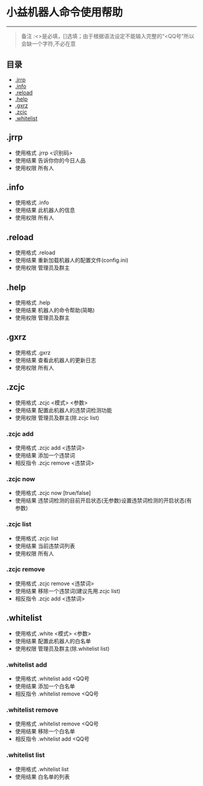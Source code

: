 # 小益机器人命令使用帮助
---
>备注 :<>是必填，[]选填；由于根据语法设定不能输入完整的“<QQ号”所以会缺一个字符,不必在意
## **目录**
* [.jrrp](https://github.com/xiaoyi311/Xiaoyi311Robot/blob/main/docs/命令帮助.md#jrrp)
* [.info](https://github.com/xiaoyi311/Xiaoyi311Robot/blob/main/docs/命令帮助.md#info)
* [.reload](https://github.com/xiaoyi311/Xiaoyi311Robot/blob/main/docs/命令帮助.md#reload)
* [.help](https://github.com/xiaoyi311/Xiaoyi311Robot/blob/main/docs/命令帮助.md#help)
* [.gxrz](https://github.com/xiaoyi311/Xiaoyi311Robot/blob/main/docs/命令帮助.md#gxrz)
* [.zcjc](https://github.com/xiaoyi311/Xiaoyi311Robot/blob/main/docs/命令帮助.md#zcjc)
* [.whitelist](https://github.com/xiaoyi311/Xiaoyi311Robot/blob/main/docs/命令帮助.md#whitelist)
## .jrrp
* 使用格式 .jrrp <识别码>
* 使用结果 告诉你你的今日人品
* 使用权限 所有人
## .info
* 使用格式 .info
* 使用结果 此机器人的信息
* 使用权限 所有人
## .reload
* 使用格式 .reload
* 使用结果 重新加载机器人的配置文件(config.ini)
* 使用权限 管理员及群主
## .help
* 使用格式 .help
* 使用结果 机器人的命令帮助(简略)
* 使用权限 管理员及群主
## .gxrz
* 使用格式 .gxrz
* 使用结果 查看此机器人的更新日志
* 使用权限 所有人
## .zcjc
* 使用格式 .zcjc <模式> <参数>
* 使用结果 配置此机器人的违禁词检测功能
* 使用权限 管理员及群主(除.zcjc list)
### .zcjc add
* 使用格式 .zcjc add <违禁词>
* 使用结果 添加一个违禁词
* 相反指令 .zcjc remove <违禁词>
### .zcjc now
* 使用格式 .zcjc now [true/false]
* 使用结果 违禁词检测的目前开启状态(无参数)设置违禁词检测的开启状态(有参数)
### .zcjc list
* 使用格式 .zcjc list
* 使用结果 当前违禁词列表
* 使用权限 所有人
### .zcjc remove
* 使用格式 .zcjc remove <违禁词>
* 使用结果 移除一个违禁词(建议先用.zcjc list)
* 相反指令 .zcjc add <违禁词>
## .whitelist
* 使用格式 .white <模式> <参数>
* 使用结果 配置此机器人的白名单
* 使用权限 管理员及群主(除.whitelist list)
### .whitelist add
* 使用格式 .whitelist add <QQ号
* 使用结果 添加一个白名单
* 相反指令 .whitelist remove <QQ号
### .whitelist remove
* 使用格式 .whitelist remove <QQ号
* 使用结果 移除一个白名单
* 相反指令 .whitelist add <QQ号
### .whitelist list
* 使用格式 .whitelist list
* 使用结果 白名单的列表
